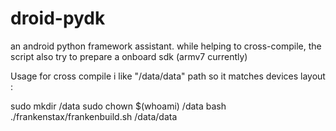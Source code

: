 # droid-pydk
an android python framework assistant. 
while helping to cross-compile, the script also try to prepare a onboard sdk (armv7 currently)


Usage for cross compile i like "/data/data" path so it matches devices layout :

sudo mkdir /data
sudo chown $(whoami) /data
bash ./frankenstax/frankenbuild.sh /data/data


